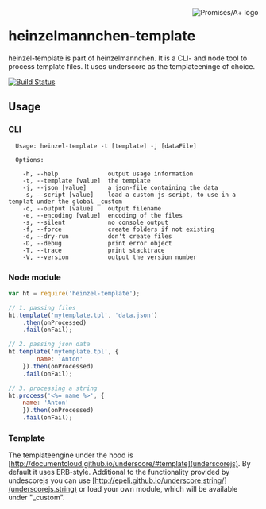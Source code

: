 <a href="http://promises-aplus.github.com/promises-spec">
    <img src="http://promises-aplus.github.com/promises-spec/assets/logo-small.png"
         align="right" valign="top" alt="Promises/A+ logo" />
</a>

heinzelmannchen-template
========================

heinzel-template is part of heinzelmannchen. It is a CLI- and node tool to process template files.
It uses underscore as the templateeninge of choice.

[![Build Status](https://travis-ci.org/heinzelmannchen/heinzelmannchen-template.png?branch=master)](https://travis-ci.org/heinzelmannchen/heinzelmannchen-template)

Usage
-----

### CLI

```
  Usage: heinzel-template -t [template] -j [dataFile]

  Options:

    -h, --help              output usage information
    -t, --template [value]  the template
    -j, --json [value]      a json-file containing the data
    -s, --script [value]    load a custom js-script, to use in a templat under the global _custom
    -o, --output [value]    output filename
    -e, --encoding [value]  encoding of the files
    -s, --silent            no console output
    -f, --force             create folders if not existing
    -d, --dry-run           don't create files
    -D, --debug             print error object
    -T, --trace             print stacktrace
    -V, --version           output the version number
```

### Node module

```javascript
var ht = require('heinzel-template');

// 1. passing files
ht.template('mytemplate.tpl', 'data.json')
    .then(onProcessed)
    .fail(onFail);

// 2. passing json data
ht.template('mytemplate.tpl', {
        name: 'Anton'
    }).then(onProcessed)
    .fail(onFail);

// 3. processing a string
ht.process('<%= name %>', {
    name: 'Anton'
    }).then(onProcessed)
    .fail(onFail);
```

### Template

The templateengine under the hood is [http://documentcloud.github.io/underscore/#template](underscorejs).
By default it uses ERB-style.
Additional to the functionality provided by undescorejs you can use [http://epeli.github.io/underscore.string/](underscorejs.string)
or load your own module, which will be available under "_custom".



